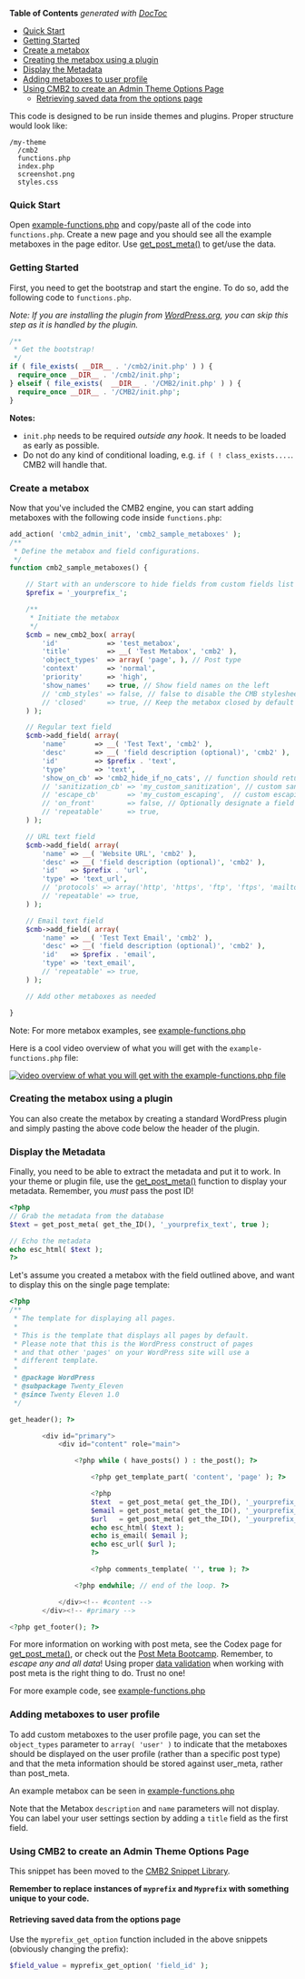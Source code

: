 <!-- START doctoc generated TOC please keep comment here to allow auto update -->
<!-- DON'T EDIT THIS SECTION, INSTEAD RE-RUN doctoc TO UPDATE -->
**Table of Contents**  *generated with [DocToc](https://github.com/thlorenz/doctoc)*

- [Quick Start](#quick-start)
- [Getting Started](#getting-started)
- [Create a metabox](#create-a-metabox)
- [Creating the metabox using a plugin](#creating-the-metabox-using-a-plugin)
- [Display the Metadata](#display-the-metadata)
- [Adding metaboxes to user profile](#adding-metaboxes-to-user-profile)
- [Using CMB2 to create an Admin Theme Options Page](#using-cmb2-to-create-an-admin-theme-options-page)
  - [Retrieving saved data from the options page](#retrieving-saved-data-from-the-options-page)

<!-- END doctoc generated TOC please keep comment here to allow auto update -->

This code is designed to be run inside themes and plugins. Proper structure would look like:

```
/my-theme
  /cmb2
  functions.php
  index.php
  screenshot.png
  styles.css
```

### Quick Start

Open [example-functions.php](https://github.com/CMB2/CMB2/blob/master/example-functions.php) and copy/paste all of the code into `functions.php`. Create a new page and you should see all the example metaboxes in the page editor. Use [get_post_meta()](http://codex.wordpress.org/Function_Reference/get_post_meta) to get/use the data.

### Getting Started

First, you need to get the bootstrap and start the engine. To do so, add the following code to `functions.php`. 

_Note: If you are installing the plugin from [WordPress.org](https://wordpress.org/plugins/cmb2/), you can skip this step as it is handled by the plugin._

```php
/**
 * Get the bootstrap!
 */
if ( file_exists( __DIR__ . '/cmb2/init.php' ) ) {
  require_once __DIR__ . '/cmb2/init.php';
} elseif ( file_exists(  __DIR__ . '/CMB2/init.php' ) ) {
  require_once __DIR__ . '/CMB2/init.php';
}
```

**Notes:**  

* `init.php` needs to be required _outside any hook_. It needs to be loaded as early as possible.
* Do not do any kind of conditional loading, e.g. `if ( ! class_exists....`. CMB2 will handle that.

### Create a metabox

Now that you've included the CMB2 engine, you can start adding metaboxes with the following code inside `functions.php`:

```php
add_action( 'cmb2_admin_init', 'cmb2_sample_metaboxes' );
/**
 * Define the metabox and field configurations.
 */
function cmb2_sample_metaboxes() {

	// Start with an underscore to hide fields from custom fields list
	$prefix = '_yourprefix_';

	/**
	 * Initiate the metabox
	 */
	$cmb = new_cmb2_box( array(
		'id'            => 'test_metabox',
		'title'         => __( 'Test Metabox', 'cmb2' ),
		'object_types'  => array( 'page', ), // Post type
		'context'       => 'normal',
		'priority'      => 'high',
		'show_names'    => true, // Show field names on the left
		// 'cmb_styles' => false, // false to disable the CMB stylesheet
		// 'closed'     => true, // Keep the metabox closed by default
	) );

	// Regular text field
	$cmb->add_field( array(
		'name'       => __( 'Test Text', 'cmb2' ),
		'desc'       => __( 'field description (optional)', 'cmb2' ),
		'id'         => $prefix . 'text',
		'type'       => 'text',
		'show_on_cb' => 'cmb2_hide_if_no_cats', // function should return a bool value
		// 'sanitization_cb' => 'my_custom_sanitization', // custom sanitization callback parameter
		// 'escape_cb'       => 'my_custom_escaping',  // custom escaping callback parameter
		// 'on_front'        => false, // Optionally designate a field to wp-admin only
		// 'repeatable'      => true,
	) );

	// URL text field
	$cmb->add_field( array(
		'name' => __( 'Website URL', 'cmb2' ),
		'desc' => __( 'field description (optional)', 'cmb2' ),
		'id'   => $prefix . 'url',
		'type' => 'text_url',
		// 'protocols' => array('http', 'https', 'ftp', 'ftps', 'mailto', 'news', 'irc', 'gopher', 'nntp', 'feed', 'telnet'), // Array of allowed protocols
		// 'repeatable' => true,
	) );

	// Email text field
	$cmb->add_field( array(
		'name' => __( 'Test Text Email', 'cmb2' ),
		'desc' => __( 'field description (optional)', 'cmb2' ),
		'id'   => $prefix . 'email',
		'type' => 'text_email',
		// 'repeatable' => true,
	) );

	// Add other metaboxes as needed

}
```

Note: For more metabox examples, see [example-functions.php](https://github.com/CMB2/CMB2/blob/master/example-functions.php)

Here is a cool video overview of what you will get with the `example-functions.php` file:  

[![video overview of what you will get with the `example-functions.php` file](images/example-functions-video-screenshot.png)](https://www.youtube.com/watch?v=QP3N8_q75Ik)

### Creating the metabox using a plugin

You can also create the metabox by creating a standard WordPress plugin and simply pasting the above code below the header of the plugin.

### Display the Metadata

Finally, you need to be able to extract the metadata and put it to work. In your theme or plugin file, use the [get_post_meta()](http://codex.wordpress.org/Function_Reference/get_post_meta) function to display your metadata. Remember, you *must* pass the post ID!

```php
<?php
// Grab the metadata from the database
$text = get_post_meta( get_the_ID(), '_yourprefix_text', true );

// Echo the metadata
echo esc_html( $text );
?>
```
Let's assume you created a metabox with the field outlined above, and want to display this on the single page template:

```php
<?php
/**
 * The template for displaying all pages.
 *
 * This is the template that displays all pages by default.
 * Please note that this is the WordPress construct of pages
 * and that other 'pages' on your WordPress site will use a
 * different template.
 *
 * @package WordPress
 * @subpackage Twenty_Eleven
 * @since Twenty Eleven 1.0
 */

get_header(); ?>

		<div id="primary">
			<div id="content" role="main">

				<?php while ( have_posts() ) : the_post(); ?>

					<?php get_template_part( 'content', 'page' ); ?>

					<?php
					$text  = get_post_meta( get_the_ID(), '_yourprefix_text', true );
					$email = get_post_meta( get_the_ID(), '_yourprefix_email', true );
					$url   = get_post_meta( get_the_ID(), '_yourprefix_url', true );
					echo esc_html( $text );
					echo is_email( $email );
					echo esc_url( $url );
					?>

					<?php comments_template( '', true ); ?>

				<?php endwhile; // end of the loop. ?>

			</div><!-- #content -->
		</div><!-- #primary -->

<?php get_footer(); ?>
```

For more information on working with post meta, see the Codex page for [get_post_meta()](http://codex.wordpress.org/Function_Reference/get_post_meta), or check out the [Post Meta Bootcamp](http://dsgnwrks.pro/how-to/post-meta-bootcamp/). Remember, to *escape any and all data*! Using proper [data validation](http://codex.wordpress.org/Data_Validation) when working with post meta is the right thing to do. Trust no one! 

For more example code, see [example-functions.php](https://github.com/CMB2/CMB2/blob/master/example-functions.php)

### Adding metaboxes to user profile

To add custom metaboxes to the user profile page, you can set the `object_types` parameter to `array( 'user' )` to indicate that the metaboxes should be displayed on the user profile (rather than a specific post type) and that the meta information should be stored against user_meta, rather than post_meta.

An example metabox can be seen in [example-functions.php](https://github.com/CMB2/CMB2/blob/630d305c9f251631e92d2ec1e480bb0692daaf67/example-functions.php#L508-L576)

Note that the Metabox `description` and `name` parameters will not display. You can label your user settings section by adding a `title` field as the first field.

### Using CMB2 to create an Admin Theme Options Page

This snippet has been moved to the [CMB2 Snippet Library](https://github.com/CMB2/CMB2-Snippet-Library/tree/master/options-and-settings-pages).

**Remember to replace instances of `myprefix` and `Myprefix` with something unique to your code.**

#### Retrieving saved data from the options page
Use the `myprefix_get_option` function included in the above snippets (obviously changing the prefix):

```php
$field_value = myprefix_get_option( 'field_id' );
```
